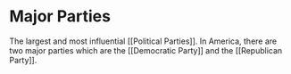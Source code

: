 # Major Parties
The largest and most influential [[Political Parties]]. In America, there are two major parties which are the [[Democratic Party]] and the [[Republican Party]].